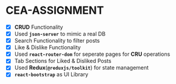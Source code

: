 # CEA-ASSIGNMENT

- [x] **CRUD** Functionality
- [x] Used **`json-server`** to mimic a real DB
- [x] Search Functionality to filter posts
- [x] Like & Dislike Functionality
- [x] Used **`react-router-dom`** for seperate pages for **CRU** operations
- [x] Tab Sections for Liked & Disliked Posts
- [x] Used **Redux**(**`@reduxjs/toolkit`**) for state management
- [x] **`react-bootstrap`** as UI Library
